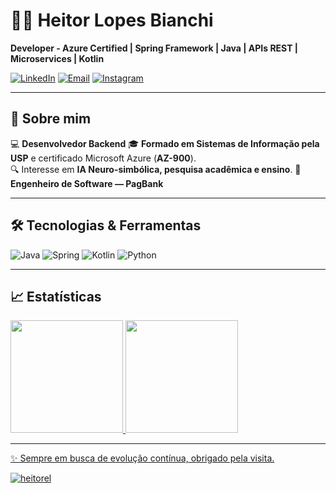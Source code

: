 # 👨‍💻 Heitor Lopes Bianchi

**Developer - Azure Certified | Spring Framework | Java | APIs REST | Microservices | Kotlin**

[![LinkedIn](https://img.shields.io/badge/LinkedIn-Heitor%20Bianchi-blue?logo=linkedin&style=flat-square)](https://www.linkedin.com/in/heitorbianchi)  [![Email](https://img.shields.io/badge/Email-heitor.lopes.bianchi%40gmail.com-red?logo=gmail&style=flat-square)](mailto:heitor.lopes.bianchi@gmail.com) [![Instagram](https://img.shields.io/badge/Instagram-@heitorponcotom-E4405F?logo=instagram&style=flat-square)](https://www.instagram.com/heitorponcotom)

---

## 🚀 Sobre mim

💻 **Desenvolvedor Backend**
🎓 **Formado em Sistemas de Informação pela USP** e certificado Microsoft Azure (**AZ-900**).  
🔍 Interesse em **IA Neuro-simbólica, pesquisa acadêmica e ensino**.
💼 **Engenheiro de Software — PagBank**

---

## 🛠️ Tecnologias & Ferramentas

![Java](https://img.shields.io/badge/Java-007396?style=flat-square&logo=java&logoColor=white)
![Spring](https://img.shields.io/badge/Spring-6DB33F?style=flat-square&logo=spring&logoColor=white)
![Kotlin](https://img.shields.io/badge/Kotlin-7F52FF?style=flat-square&logo=kotlin&logoColor=white)
![Python](https://img.shields.io/badge/Python-3776AB?style=flat-square&logo=python&logoColor=white)

---
## 📈 Estatísticas 

<div>
<a href="https://github.com/heitorel">
<img loading="lazy" height="180em" src="https://github-readme-stats.vercel.app/api/top-langs/?username=heitorel&layout=compact&langs_count=7&theme=gotham"/>
<img loading="lazy" height="180em" src="https://github-readme-stats.vercel.app/api?username=heitorel&show_icons=true&theme=gotham&include_all_commits=true&count_private=true"/>
</div>

---

✨ Sempre em busca de evolução contínua, obrigado pela visita.
<p align="left"> <img src="https://komarev.com/ghpvc/?username=heitorel&label=Profile%20views&color=0e75b6&style=flat" alt="heitorel" /> </p>
